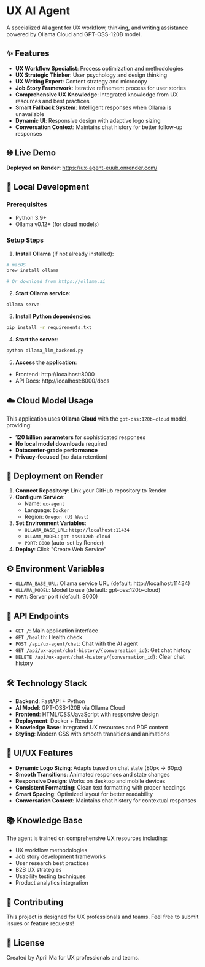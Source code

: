 # UX AI Agent

A specialized AI agent for UX workflow, thinking, and writing assistance powered by Ollama Cloud and GPT-OSS-120B model.

## ✨ Features

- **UX Workflow Specialist**: Process optimization and methodologies
- **UX Strategic Thinker**: User psychology and design thinking  
- **UX Writing Expert**: Content strategy and microcopy
- **Job Story Framework**: Iterative refinement process for user stories
- **Comprehensive UX Knowledge**: Integrated knowledge from UX resources and best practices
- **Smart Fallback System**: Intelligent responses when Ollama is unavailable
- **Dynamic UI**: Responsive design with adaptive logo sizing
- **Conversation Context**: Maintains chat history for better follow-up responses

## 🌐 Live Demo

**Deployed on Render**: https://ux-agent-euub.onrender.com/

## 🚀 Local Development

### Prerequisites
- Python 3.9+
- Ollama v0.12+ (for cloud models)

### Setup Steps

1. **Install Ollama** (if not already installed):
```bash
# macOS
brew install ollama

# Or download from https://ollama.ai
```

2. **Start Ollama service**:
```bash
ollama serve
```

3. **Install Python dependencies**:
```bash
pip install -r requirements.txt
```

4. **Start the server**:
```bash
python ollama_llm_backend.py
```

5. **Access the application**:
- Frontend: http://localhost:8000
- API Docs: http://localhost:8000/docs

## ☁️ Cloud Model Usage

This application uses **Ollama Cloud** with the `gpt-oss:120b-cloud` model, providing:
- **120 billion parameters** for sophisticated responses
- **No local model downloads** required
- **Datacenter-grade performance**
- **Privacy-focused** (no data retention)

## 🐳 Deployment on Render

1. **Connect Repository**: Link your GitHub repository to Render
2. **Configure Service**:
   - Name: `ux-agent`
   - Language: `Docker`
   - Region: `Oregon (US West)`
3. **Set Environment Variables**:
   - `OLLAMA_BASE_URL`: `http://localhost:11434`
   - `OLLAMA_MODEL`: `gpt-oss:120b-cloud`
   - `PORT`: `8000` (auto-set by Render)
4. **Deploy**: Click "Create Web Service"

## ⚙️ Environment Variables

- `OLLAMA_BASE_URL`: Ollama service URL (default: http://localhost:11434)
- `OLLAMA_MODEL`: Model to use (default: gpt-oss:120b-cloud)
- `PORT`: Server port (default: 8000)

## 🔌 API Endpoints

- `GET /`: Main application interface
- `GET /health`: Health check
- `POST /api/ux-agent/chat`: Chat with the AI agent
- `GET /api/ux-agent/chat-history/{conversation_id}`: Get chat history
- `DELETE /api/ux-agent/chat-history/{conversation_id}`: Clear chat history

## 🛠️ Technology Stack

- **Backend**: FastAPI + Python
- **AI Model**: GPT-OSS-120B via Ollama Cloud
- **Frontend**: HTML/CSS/JavaScript with responsive design
- **Deployment**: Docker + Render
- **Knowledge Base**: Integrated UX resources and PDF content
- **Styling**: Modern CSS with smooth transitions and animations

## 🎨 UI/UX Features

- **Dynamic Logo Sizing**: Adapts based on chat state (80px → 60px)
- **Smooth Transitions**: Animated responses and state changes
- **Responsive Design**: Works on desktop and mobile devices
- **Consistent Formatting**: Clean text formatting with proper headings
- **Smart Spacing**: Optimized layout for better readability
- **Conversation Context**: Maintains chat history for contextual responses

## 📚 Knowledge Base

The agent is trained on comprehensive UX resources including:
- UX workflow methodologies
- Job story development frameworks
- User research best practices
- B2B UX strategies
- Usability testing techniques
- Product analytics integration

## 🤝 Contributing

This project is designed for UX professionals and teams. Feel free to submit issues or feature requests!

## 📄 License

Created by April Ma for UX professionals and teams.
